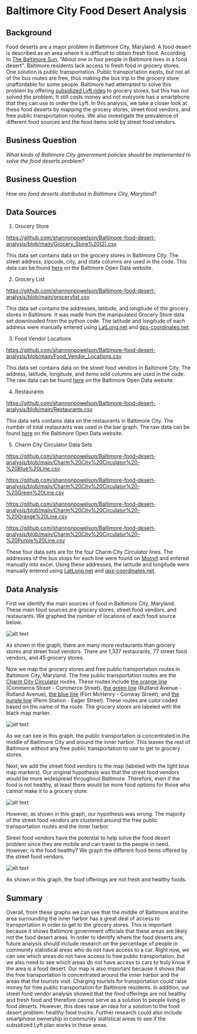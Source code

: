 # Baltimore City Food Desert Analysis
## Background
Food deserts are a major problem in Baltimore City, Maryland.  A food desert is described as an area where it is difficult to obtain fresh food.  According to [The Baltimore Sun](https://www.baltimoresun.com/politics/bs-md-pol-lyft-grocery-access-20191118-6wf65ioac5dh5hwjcq3trxzmsm-story.html), “About one in four people in Baltimore lives in a food desert".  Baltimore residents lack access to fresh food in grocery stores.  One solution is public transportation.  Public transportation exists, but not all of the bus routes are free, thus making the bus trip to the grocery store unaffordable for some people.  Baltimore had attempted to solve this problem by offering [subsidized Lyft rides](https://www.baltimoresun.com/politics/bs-md-pol-lyft-grocery-access-20191118-6wf65ioac5dh5hwjcq3trxzmsm-story.html) to grocery stores, but this has not solved the problem.  It still costs money and not everyone has a smartphone that they can use to order the Lyft.  In this analysis, we take a closer look at these food deserts by mapping the grocery stores, street food vendors, and free public transportation routes.  We also investigate the prevalence of different food sources and the food items sold by street food vendors.   

## Business Question
_What kinds of Baltimore City government policies should be implemented to solve the food deserts problem?_

## Business Question
_How are food deserts distributed in Baltimore City, Maryland?_

## Data Sources

1. Grocery Store

https://github.com/shannonpowelson/Baltimore-food-desert-analysis/blob/main/Grocery_Store%20(2).csv

This data set contains data on the grocery stores in Baltimore City.  The street address, zipcode, city, and state columns are used in the code.  This data can be found [here](https://data.baltimorecity.gov/datasets/grocery-store?geometry=-76.870%2C39.262%2C-76.376%2C39.355) on the Baltimore Open Data website.  

2. Grocery List

https://github.com/shannonpowelson/Baltimore-food-desert-analysis/blob/main/grocerylist.csv

This data set contains the addresses, latitude, and longitude of the grocery stores in Baltimore.  It was made from the manipulated Grocery Store data set downloaded from the python code.  The latitude and longitude of each address were manually entered using [LatLong.net](https://www.latlong.net/convert-address-to-lat-long.html) and [gps-coordinates.net](https://www.gps-coordinates.net/).

3. Food Vendor Locations

https://github.com/shannonpowelson/Baltimore-food-desert-analysis/blob/main/Food_Vendor_Locations.csv

This data set contains data on the street food vendors in Baltimore City.  The address, latitude, longitude, and items sold columns are used in the code.  The raw data can be found [here](https://data.baltimorecity.gov/datasets/food-vendor-locations-1) on the Baltimore Open Data website. 

4. Restaurants

https://github.com/shannonpowelson/Baltimore-food-desert-analysis/blob/main/Restaurants.csv

This data sets contains data on the restaurants in Baltimore City.  The number of total restaurants was used in the bar graph.  The raw data can be found [here](https://data.baltimorecity.gov/datasets/restaurants?geometry=-77.115%2C39.193%2C-76.126%2C39.379) on the Baltimore Open Data website.  

5. Charm City Circulator Data Sets

https://github.com/shannonpowelson/Baltimore-food-desert-analysis/blob/main/Charm%20City%20Circulator%20-%20Blue%20Line.csv

https://github.com/shannonpowelson/Baltimore-food-desert-analysis/blob/main/Charm%20City%20Circulator%20-%20Green%20Line.csv

https://github.com/shannonpowelson/Baltimore-food-desert-analysis/blob/main/Charm%20City%20Circulator%20-%20Orange%20Line.csv

https://github.com/shannonpowelson/Baltimore-food-desert-analysis/blob/main/Charm%20City%20Circulator%20-%20Purple%20Line.csv

These four data sets are for the four Charm City Circulator lines.  The addresses of the bus stops for each line were found on [Moovit](https://moovitapp.com/index/en/public_transit-lines-Washington_DCBaltimore-142-1196836) and entered manually into excel.  Using these addresses, the latitude and longitude were manually entered using [LatLong.net](https://www.latlong.net/convert-address-to-lat-long.html) and [gps-coordinates.net](https://www.gps-coordinates.net/).

## Data Analysis
First we identify the main sources of food in Baltimore City, Maryland.  These main food sources are grocery stores, street food vendors, and restaurants.  We graphed the number of locations of each food source below.  

![alt text](https://github.com/shannonpowelson/Baltimore-food-desert-analysis/blob/main/foodsourcegraph.png)

As shown in the graph, there are many more restaurants than grocery stores and street food vendors.  There are 1,327 restaurants, 77 street food vendors, and 45 grocery stores.

Now we map the grocery stores and free public transportation routes in Baltimore City, Maryland.  The free public transportation routes are the [Charm City Circulator](https://transportation.baltimorecity.gov/charm-city-circulator) routes.  These routes include [the orange line](https://moovitapp.com/index/en/public_transit-line-COMMERCE_STREET_COMMERCE_STREET-Washington_DCBaltimore-142-1196836-4921465-0) (Commerce Street - Commerce Street), [the green line](https://moovitapp.com/index/en/public_transit-line-RUTLAND_AVENUE_RUTLAND_AVENUE-Washington_DCBaltimore-142-1196836-4921464-0) (Rutland Avenue - Rutland Avenue), [the blue line](https://moovitapp.com/index/en/public_transit-line-FORT_MCHENRY_CONWAY_STREET-Washington_DCBaltimore-142-1196836-32493412-0) (Fort McHenry - Conway Street), and [the purple line](https://moovitapp.com/index/en/public_transit-line-PENN_STATION_EAGER_STREET-Washington_DCBaltimore-142-1196836-44580255-0) (Penn Station - Eager Street).  These routes are color coded based on the name of the route.  The grocery stores are labeled with the black map marker.  

![alt text](https://github.com/shannonpowelson/Baltimore-food-desert-analysis/blob/main/grocerymap.png)

As we can see in this graph, the public transportation is concentrated in the middle of Baltimore City and around the inner harbor.  This leaves the rest of Baltimore without any free public transportation to use to get to grocery stores.  


Next, we add the street food vendors to the map (labeled with the light blue map markers).  Our original hypothesis was that the street food vendors would be more widespread throughout Baltimore.  Therefore, even if the food is not healthy, at least there would be more food options for those who cannot make it to a grocery store.  

![alt text](https://github.com/shannonpowelson/Baltimore-food-desert-analysis/blob/main/streetfoodvendormap.png)

However, as shown in this graph, our hypothesis was wrong.  The majority of the street food vendors are clustered around the free public transportation routes and the inner harbor.

Street food vendors have the potential to help solve the food desert problem since they are mobile and can travel to the people in need.  However, is the food healthy?  We graph the different food items offered by the street food vendors.  

![alt text](https://github.com/shannonpowelson/Baltimore-food-desert-analysis/blob/main/StreetFoodVendorsBaltimore.png)

As shown in this graph, the food offerings are not fresh and healthy foods.

## Summary
Overall, from these graphs we can see that the middle of Baltimore and the area surrounding the inner harbor has a great deal of access to transportation in order to get to the grocery stores.  This is important because it shows Baltimore government officials that these areas are likely not the food desert areas.  In order to identify where the food deserts are, future analysis should include research on the percentage of people in community statistical areas who do not have access to a car.  Right now, we can see which areas do not have access to free public transportation, but we also need to see which areas do not have access to cars to truly know if the area is a food desert.  Our map is also important because it shows that the free transportation is concentrated around the inner harbor and the areas that the tourists visit.  Charging tourists for transportation could raise money for free public transportation for Baltimore residents.  In addition, our street food vendor analysis showed that the food offerings are not healthy and fresh food and therefore cannot serve as a solution to people living in food deserts.  However, this does raise an idea for a solution to the food desert problem: healthy food trucks.  Further research could also include smartphone ownership in community statistical areas to see if the subsidized Lyft plan works in these areas.  
